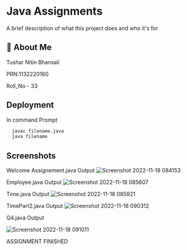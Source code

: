 

# Java Assignments

A brief description of what this project does and who it's for









## 🚀 About Me
Tushar Nitin Bhansali

PRN:1132220160

Roll_No - 33





## Deployment

In command Prompt

```bash
  javac filename.java
  java filename
```


## Screenshots
Welcome
Assignement.java 
Output
![Screenshot 2022-11-18 084153](https://user-images.githubusercontent.com/103886040/202609652-5238dd15-5570-47f0-9ee3-396e6bb3182a.png)

Employee.java 
Output
![Screenshot 2022-11-18 085607](https://user-images.githubusercontent.com/103886040/202610153-0e07e5bc-b599-4785-958d-63b5a2f10804.png)

Time.java
Output
![Screenshot 2022-11-18 085921](https://user-images.githubusercontent.com/103886040/202610611-1e9e7807-6ee7-4a8f-8879-c57004d29ad4.png)

TimePart2.java
Output
![Screenshot 2022-11-18 090312](https://user-images.githubusercontent.com/103886040/202611156-69adb898-1a3b-4de5-8bdf-7d5e937c88f2.png)

Q4.java
Output

![Screenshot 2022-11-18 091011](https://user-images.githubusercontent.com/103886040/202611749-e901a087-3064-4f68-bcf7-68203d2cb197.png)


ASSIGNMENT FINISHED
